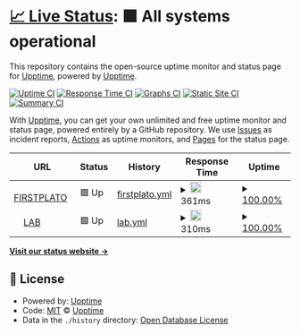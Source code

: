 # [📈 Live Status](https://upptime.github.io/upptime): <!--live status--> **🟩 All systems operational**

This repository contains the open-source uptime monitor and status page for [Upptime](https://upptime.js.org), powered by [Upptime](https://github.com/upptime/upptime).

[![Uptime CI](https://github.com/firstplato/up/workflows/Uptime%20CI/badge.svg)](https://github.com/upptime/upptime/actions?query=workflow%3A%22Uptime+CI%22)
[![Response Time CI](https://github.com/firstplato/up/workflows/Response%20Time%20CI/badge.svg)](https://github.com/upptime/upptime/actions?query=workflow%3A%22Response+Time+CI%22)
[![Graphs CI](https://github.com/firstplato/up/workflows/Graphs%20CI/badge.svg)](https://github.com/upptime/upptime/actions?query=workflow%3A%22Graphs+CI%22)
[![Static Site CI](https://github.com/firstplato/up/workflows/Static%20Site%20CI/badge.svg)](https://github.com/upptime/upptime/actions?query=workflow%3A%22Static+Site+CI%22)
[![Summary CI](https://github.com/firstplato/up/workflows/Summary%20CI/badge.svg)](https://github.com/upptime/upptime/actions?query=workflow%3A%22Summary+CI%22)

With [Upptime](https://upptime.js.org), you can get your own unlimited and free uptime monitor and status page, powered entirely by a GitHub repository. We use [Issues](https://github.com/upptime/upptime/issues) as incident reports, [Actions](https://github.com/upptime/upptime/actions) as uptime monitors, and [Pages](https://upptime.github.io/upptime) for the status page.

<!--start: status pages-->
<!-- This summary is generated by Upptime (https://github.com/upptime/upptime) -->
<!-- Do not edit this manually, your changes will be overwritten -->
<!-- prettier-ignore -->
| URL | Status | History | Response Time | Uptime |
| --- | ------ | ------- | ------------- | ------ |
| <img alt="" src="https://favicons.githubusercontent.com/www.firstplato.com" height="13"> [FIRSTPLATO](https://www.firstplato.com) | 🟩 Up | [firstplato.yml](https://github.com/FIRSTPLATO/up/commits/HEAD/history/firstplato.yml) | <details><summary><img alt="Response time graph" src="./graphs/firstplato/response-time-week.png" height="20"> 361ms</summary><br><a href="https://firstplato.github.io/up/history/firstplato"><img alt="Response time 361" src="https://img.shields.io/endpoint?url=https%3A%2F%2Fraw.githubusercontent.com%2FFIRSTPLATO%2Fup%2FHEAD%2Fapi%2Ffirstplato%2Fresponse-time.json"></a><br><a href="https://firstplato.github.io/up/history/firstplato"><img alt="24-hour response time 361" src="https://img.shields.io/endpoint?url=https%3A%2F%2Fraw.githubusercontent.com%2FFIRSTPLATO%2Fup%2FHEAD%2Fapi%2Ffirstplato%2Fresponse-time-day.json"></a><br><a href="https://firstplato.github.io/up/history/firstplato"><img alt="7-day response time 361" src="https://img.shields.io/endpoint?url=https%3A%2F%2Fraw.githubusercontent.com%2FFIRSTPLATO%2Fup%2FHEAD%2Fapi%2Ffirstplato%2Fresponse-time-week.json"></a><br><a href="https://firstplato.github.io/up/history/firstplato"><img alt="30-day response time 361" src="https://img.shields.io/endpoint?url=https%3A%2F%2Fraw.githubusercontent.com%2FFIRSTPLATO%2Fup%2FHEAD%2Fapi%2Ffirstplato%2Fresponse-time-month.json"></a><br><a href="https://firstplato.github.io/up/history/firstplato"><img alt="1-year response time 361" src="https://img.shields.io/endpoint?url=https%3A%2F%2Fraw.githubusercontent.com%2FFIRSTPLATO%2Fup%2FHEAD%2Fapi%2Ffirstplato%2Fresponse-time-year.json"></a></details> | <details><summary><a href="https://firstplato.github.io/up/history/firstplato">100.00%</a></summary><a href="https://firstplato.github.io/up/history/firstplato"><img alt="All-time uptime 100.00%" src="https://img.shields.io/endpoint?url=https%3A%2F%2Fraw.githubusercontent.com%2FFIRSTPLATO%2Fup%2FHEAD%2Fapi%2Ffirstplato%2Fuptime.json"></a><br><a href="https://firstplato.github.io/up/history/firstplato"><img alt="24-hour uptime 100.00%" src="https://img.shields.io/endpoint?url=https%3A%2F%2Fraw.githubusercontent.com%2FFIRSTPLATO%2Fup%2FHEAD%2Fapi%2Ffirstplato%2Fuptime-day.json"></a><br><a href="https://firstplato.github.io/up/history/firstplato"><img alt="7-day uptime 100.00%" src="https://img.shields.io/endpoint?url=https%3A%2F%2Fraw.githubusercontent.com%2FFIRSTPLATO%2Fup%2FHEAD%2Fapi%2Ffirstplato%2Fuptime-week.json"></a><br><a href="https://firstplato.github.io/up/history/firstplato"><img alt="30-day uptime 100.00%" src="https://img.shields.io/endpoint?url=https%3A%2F%2Fraw.githubusercontent.com%2FFIRSTPLATO%2Fup%2FHEAD%2Fapi%2Ffirstplato%2Fuptime-month.json"></a><br><a href="https://firstplato.github.io/up/history/firstplato"><img alt="1-year uptime 100.00%" src="https://img.shields.io/endpoint?url=https%3A%2F%2Fraw.githubusercontent.com%2FFIRSTPLATO%2Fup%2FHEAD%2Fapi%2Ffirstplato%2Fuptime-year.json"></a></details>
| <img alt="" src="https://favicons.githubusercontent.com/lab.firstplato.com" height="13"> [LAB](https://lab.firstplato.com) | 🟩 Up | [lab.yml](https://github.com/FIRSTPLATO/up/commits/HEAD/history/lab.yml) | <details><summary><img alt="Response time graph" src="./graphs/lab/response-time-week.png" height="20"> 310ms</summary><br><a href="https://firstplato.github.io/up/history/lab"><img alt="Response time 310" src="https://img.shields.io/endpoint?url=https%3A%2F%2Fraw.githubusercontent.com%2FFIRSTPLATO%2Fup%2FHEAD%2Fapi%2Flab%2Fresponse-time.json"></a><br><a href="https://firstplato.github.io/up/history/lab"><img alt="24-hour response time 310" src="https://img.shields.io/endpoint?url=https%3A%2F%2Fraw.githubusercontent.com%2FFIRSTPLATO%2Fup%2FHEAD%2Fapi%2Flab%2Fresponse-time-day.json"></a><br><a href="https://firstplato.github.io/up/history/lab"><img alt="7-day response time 310" src="https://img.shields.io/endpoint?url=https%3A%2F%2Fraw.githubusercontent.com%2FFIRSTPLATO%2Fup%2FHEAD%2Fapi%2Flab%2Fresponse-time-week.json"></a><br><a href="https://firstplato.github.io/up/history/lab"><img alt="30-day response time 310" src="https://img.shields.io/endpoint?url=https%3A%2F%2Fraw.githubusercontent.com%2FFIRSTPLATO%2Fup%2FHEAD%2Fapi%2Flab%2Fresponse-time-month.json"></a><br><a href="https://firstplato.github.io/up/history/lab"><img alt="1-year response time 310" src="https://img.shields.io/endpoint?url=https%3A%2F%2Fraw.githubusercontent.com%2FFIRSTPLATO%2Fup%2FHEAD%2Fapi%2Flab%2Fresponse-time-year.json"></a></details> | <details><summary><a href="https://firstplato.github.io/up/history/lab">100.00%</a></summary><a href="https://firstplato.github.io/up/history/lab"><img alt="All-time uptime 100.00%" src="https://img.shields.io/endpoint?url=https%3A%2F%2Fraw.githubusercontent.com%2FFIRSTPLATO%2Fup%2FHEAD%2Fapi%2Flab%2Fuptime.json"></a><br><a href="https://firstplato.github.io/up/history/lab"><img alt="24-hour uptime 100.00%" src="https://img.shields.io/endpoint?url=https%3A%2F%2Fraw.githubusercontent.com%2FFIRSTPLATO%2Fup%2FHEAD%2Fapi%2Flab%2Fuptime-day.json"></a><br><a href="https://firstplato.github.io/up/history/lab"><img alt="7-day uptime 100.00%" src="https://img.shields.io/endpoint?url=https%3A%2F%2Fraw.githubusercontent.com%2FFIRSTPLATO%2Fup%2FHEAD%2Fapi%2Flab%2Fuptime-week.json"></a><br><a href="https://firstplato.github.io/up/history/lab"><img alt="30-day uptime 100.00%" src="https://img.shields.io/endpoint?url=https%3A%2F%2Fraw.githubusercontent.com%2FFIRSTPLATO%2Fup%2FHEAD%2Fapi%2Flab%2Fuptime-month.json"></a><br><a href="https://firstplato.github.io/up/history/lab"><img alt="1-year uptime 100.00%" src="https://img.shields.io/endpoint?url=https%3A%2F%2Fraw.githubusercontent.com%2FFIRSTPLATO%2Fup%2FHEAD%2Fapi%2Flab%2Fuptime-year.json"></a></details>

<!--end: status pages-->

[**Visit our status website →**](https://upptime.github.io/upptime)

## 📄 License

- Powered by: [Upptime](https://github.com/upptime/upptime)
- Code: [MIT](./LICENSE) © [Upptime](https://upptime.js.org)
- Data in the `./history` directory: [Open Database License](https://opendatacommons.org/licenses/odbl/1-0/)

